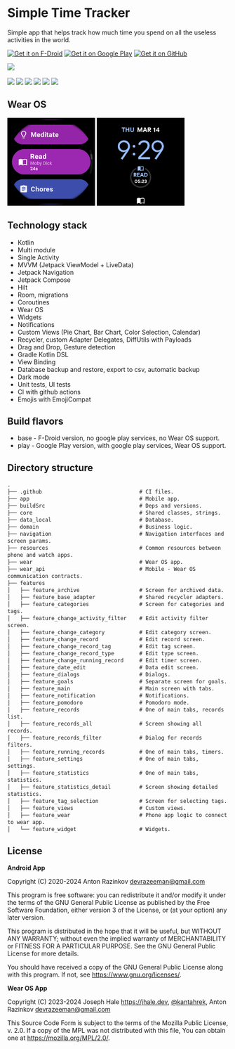 # Simple Time Tracker

Simple app that helps track how much time you spend on all the useless activities in the world.

[<img src="https://fdroid.gitlab.io/artwork/badge/get-it-on.png"
     alt="Get it on F-Droid"
     height="75">](https://f-droid.org/packages/com.razeeman.util.simpletimetracker/)
[<img src="https://play.google.com/intl/en_us/badges/images/generic/en-play-badge.png"
     alt="Get it on Google Play"
     height="75">](https://play.google.com/store/apps/details?id=com.razeeman.util.simpletimetracker)
[<img src="https://github.com/machiav3lli/oandbackupx/blob/034b226cea5c1b30eb4f6a6f313e4dadcbb0ece4/badge_github.png"
     alt="Get it on GitHub"
     height="75">](https://github.com/Razeeman/Android-SimpleTimeTracker/releases/latest)

<img src="dev_files/preview.gif" width="300"/>

<br>

<p>
<img src="metadata/en-US/images/phoneScreenshots/1.png" width="225"/>
<img src="metadata/en-US/images/phoneScreenshots/2.png" width="225"/>
<img src="metadata/en-US/images/phoneScreenshots/3.png" width="225"/>
<img src="metadata/en-US/images/phoneScreenshots/4.png" width="225"/>
<img src="metadata/en-US/images/phoneScreenshots/5.png" width="225"/>
<img src="metadata/en-US/images/phoneScreenshots/6.png" width="225"/>
</p>

## Wear OS

<p>
<img src="dev_files/publish/wear_play.png" width="200"/>
<img src="dev_files/publish/wear_play_complication.png" width="200"/>
</p>

## Technology stack
- Kotlin
- Multi module
- Single Activity
- MVVM (Jetpack ViewModel + LiveData)
- Jetpack Navigation
- Jetpack Compose
- Hilt
- Room, migrations
- Coroutines
- Wear OS
- Widgets
- Notifications
- Custom Views (Pie Chart, Bar Chart, Color Selection, Calendar)
- Recycler, custom Adapter Delegates, DiffUtils with Payloads
- Drag and Drop, Gesture detection
- Gradle Kotlin DSL
- View Binding
- Database backup and restore, export to csv, automatic backup
- Dark mode
- Unit tests, UI tests
- CI with github actions
- Emojis with EmojiCompat

## Build flavors
- base - F-Droid version, no google play services, no Wear OS support.
- play - Google Play version, with google play services, Wear OS support.

## Directory structure
    .
    ├── .github                               # CI files.
    ├── app                                   # Mobile app.
    ├── buildSrc                              # Deps and versions.
    ├── core                                  # Shared classes, strings.
    ├── data_local                            # Database.
    ├── domain                                # Business logic.
    ├── navigation                            # Navigation interfaces and screen params.
    ├── resources                             # Common resources between phone and watch apps.
    ├── wear                                  # Wear OS app.
    ├── wear_api                              # Mobile - Wear OS communication contracts.
    ├── features
    │   ├── feature_archive                   # Screen for archived data.
    │   ├── feature_base_adapter              # Shared recycler adapters.
    │   ├── feature_categories                # Screen for categories and tags.
    │   ├── feature_change_activity_filter    # Edit activity filter screen.
    │   ├── feature_change_category           # Edit category screen.
    │   ├── feature_change_record             # Edit record screen.
    │   ├── feature_change_record_tag         # Edit tag screen.
    │   ├── feature_change_record_type        # Edit type screen.
    │   ├── feature_change_running_record     # Edit timer screen.
    │   ├── feature_date_edit                 # Data edit screen.
    │   ├── feature_dialogs                   # Dialogs.
    │   ├── feature_goals                     # Separate screen for goals.
    │   ├── feature_main                      # Main screen with tabs.
    │   ├── feature_notification              # Notifications.
    │   ├── feature_pomodoro                  # Pomodoro mode.
    │   ├── feature_records                   # One of main tabs, records list.
    │   ├── feature_records_all               # Screen showing all records.
    │   ├── feature_records_filter            # Dialog for records filters.
    │   ├── feature_running_records           # One of main tabs, timers.
    │   ├── feature_settings                  # One of main tabs, settings.
    │   ├── feature_statistics                # One of main tabs, statistics.
    │   ├── feature_statistics_detail         # Screen showing detailed statistics.
    │   ├── feature_tag_selection             # Screen for selecting tags.
    │   ├── feature_views                     # Custom views.
    │   ├── feature_wear                      # Phone app logic to connect to wear app.
    │   └── feature_widget                    # Widgets.

## License

**Android App**

Copyright (C) 2020-2024
Anton Razinkov devrazeeman@gmail.com

This program is free software: you can redistribute it and/or modify
it under the terms of the GNU General Public License as published by
the Free Software Foundation, either version 3 of the License, or
(at your option) any later version.

This program is distributed in the hope that it will be useful,
but WITHOUT ANY WARRANTY; without even the implied warranty of
MERCHANTABILITY or FITNESS FOR A PARTICULAR PURPOSE.  See the
GNU General Public License for more details.

You should have received a copy of the GNU General Public License
along with this program.  If not, see <https://www.gnu.org/licenses/>.

**Wear OS App**

Copyright (C) 2023-2024
Joseph Hale https://jhale.dev, [@kantahrek](https://github.com/kantahrek), Anton Razinkov devrazeeman@gmail.com

This Source Code Form is subject to the terms of the Mozilla Public
License, v. 2.0. If a copy of the MPL was not distributed with this
file, You can obtain one at https://mozilla.org/MPL/2.0/.
